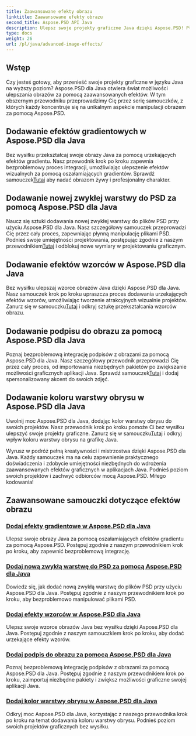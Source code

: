 ```yaml
---
title: Zaawansowane efekty obrazu
linktitle: Zaawansowane efekty obrazu
second_title: Aspose.PSD API Java
description: Ulepsz swoje projekty graficzne Java dzięki Aspose.PSD! Płynnie opanuj zaawansowane efekty obrazu – od gradientów i wzorów po podpisy i obrysy.
type: docs
weight: 26
url: /pl/java/advanced-image-effects/
---
```

## Wstęp
Czy jesteś gotowy, aby przenieść swoje projekty graficzne w języku Java na wyższy poziom? Aspose.PSD dla Java otwiera świat możliwości ulepszania obrazów za pomocą zaawansowanych efektów. W tym obszernym przewodniku przeprowadzimy Cię przez serię samouczków, z których każdy koncentruje się na unikalnym aspekcie manipulacji obrazem za pomocą Aspose.PSD.

## Dodawanie efektów gradientowych w Aspose.PSD dla Java

 Bez wysiłku przekształcaj swoje obrazy Java za pomocą urzekających efektów gradientu. Nasz przewodnik krok po kroku zapewnia bezproblemowy proces integracji, umożliwiając ulepszenie efektów wizualnych za pomocą oszałamiających gradientów. Sprawdź samouczek[Tutaj](./add-gradient-effects/) aby nadać obrazom żywy i profesjonalny charakter.

## Dodawanie nowej zwykłej warstwy do PSD za pomocą Aspose.PSD dla Java

Naucz się sztuki dodawania nowej zwykłej warstwy do plików PSD przy użyciu Aspose.PSD dla Java. Nasz szczegółowy samouczek przeprowadzi Cię przez cały proces, zapewniając płynną manipulację plikami PSD. Podnieś swoje umiejętności projektowania, postępując zgodnie z naszym przewodnikiem[Tutaj](./add-new-regular-layer/) i odblokuj nowe wymiary w projektowaniu graficznym.

## Dodawanie efektów wzorców w Aspose.PSD dla Java

 Bez wysiłku ulepszaj wzorce obrazów Java dzięki Aspose.PSD dla Java. Nasz samouczek krok po kroku upraszcza proces dodawania urzekających efektów wzorów, umożliwiając tworzenie atrakcyjnych wizualnie projektów. Zanurz się w samouczku[Tutaj](./add-pattern-effects/) i odkryj sztukę przekształcania wzorców obrazu.

## Dodawanie podpisu do obrazu za pomocą Aspose.PSD dla Java

 Poznaj bezproblemową integrację podpisów z obrazami za pomocą Aspose.PSD dla Java. Nasz szczegółowy przewodnik przeprowadzi Cię przez cały proces, od importowania niezbędnych pakietów po zwiększanie możliwości graficznych aplikacji Java. Sprawdź samouczek[Tutaj](./add-signature-to-image/) i dodaj spersonalizowany akcent do swoich zdjęć.

## Dodawanie koloru warstwy obrysu w Aspose.PSD dla Java

 Uwolnij moc Aspose.PSD dla Java, dodając kolor warstwy obrysu do swoich projektów. Nasz przewodnik krok po kroku pomoże Ci bez wysiłku ulepszyć swoje projekty graficzne. Zanurz się w samouczku[Tutaj](./add-stroke-layer-color/) i odkryj wpływ koloru warstwy obrysu na grafikę Java.

Wyrusz w podróż pełną kreatywności i mistrzostwa dzięki Aspose.PSD dla Java. Każdy samouczek ma na celu zapewnienie praktycznego doświadczenia i zdobycie umiejętności niezbędnych do wdrożenia zaawansowanych efektów graficznych w aplikacjach Java. Podnieś poziom swoich projektów i zachwyć odbiorców mocą Aspose.PSD. Miłego kodowania!
## Zaawansowane samouczki dotyczące efektów obrazu
### [Dodaj efekty gradientowe w Aspose.PSD dla Java](./add-gradient-effects/)
Ulepsz swoje obrazy Java za pomocą oszałamiających efektów gradientu za pomocą Aspose.PSD. Postępuj zgodnie z naszym przewodnikiem krok po kroku, aby zapewnić bezproblemową integrację.
### [Dodaj nową zwykłą warstwę do PSD za pomocą Aspose.PSD dla Java](./add-new-regular-layer/)
Dowiedz się, jak dodać nową zwykłą warstwę do plików PSD przy użyciu Aspose.PSD dla Java. Postępuj zgodnie z naszym przewodnikiem krok po kroku, aby bezproblemowo manipulować plikami PSD.
### [Dodaj efekty wzorców w Aspose.PSD dla Java](./add-pattern-effects/)
Ulepsz swoje wzorce obrazów Java bez wysiłku dzięki Aspose.PSD dla Java. Postępuj zgodnie z naszym samouczkiem krok po kroku, aby dodać urzekające efekty wzorów.
### [Dodaj podpis do obrazu za pomocą Aspose.PSD dla Java](./add-signature-to-image/)
Poznaj bezproblemową integrację podpisów z obrazami za pomocą Aspose.PSD dla Java. Postępuj zgodnie z naszym przewodnikiem krok po kroku, zaimportuj niezbędne pakiety i zwiększ możliwości graficzne swojej aplikacji Java.
### [Dodaj kolor warstwy obrysu w Aspose.PSD dla Java](./add-stroke-layer-color/)
Odkryj moc Aspose.PSD dla Java, korzystając z naszego przewodnika krok po kroku na temat dodawania koloru warstwy obrysu. Podnieś poziom swoich projektów graficznych bez wysiłku.